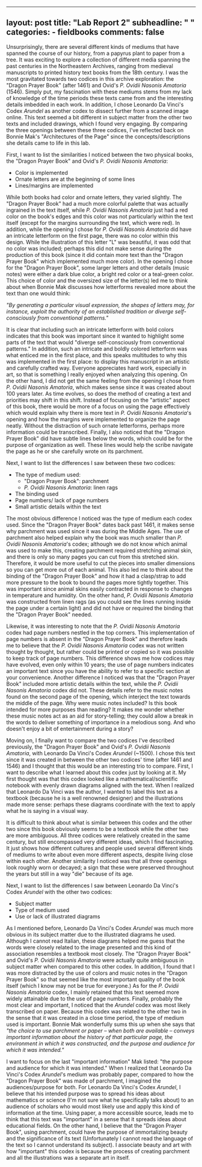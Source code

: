
---
layout: post
title: "Lab Report 2"
subheadline: " "
categories:
    - fieldbooks
comments: false
---

Unsurprisingly, there are several different kinds of mediums that have spanned the course of our history, from a papyrus plant to paper from a tree. It was exciting to explore a collection of different media spanning the past centuries in the Northeastern Archives, ranging from medieval manuscripts to printed history text books from the 18th century. I was the most gravitated towards two codices in this archive exploration: the "Dragon Prayer Book" (after 1461) and Ovid's *P. Ovidii Nasonis Amatoria* (1546). Simply put, my fascination with these mediums stems from my lack of knowledge of the time periods these texts came from and the interesting details imbedded in each work. In addition, I chose Leonardo Da Vinci's Codex *Arundel* as another codex to dissect further from a scanned image online. This text seemed a bit different in subject matter from the other two texts and included drawings, which I found very engaging. By comparing the three openings between these three codices, I've reflected back on Bonnie Mak's "Architectures of the Page" since the concepts/descriptions she details came to life in this lab.

First, I want to list the similarities I noticed between the two physical books, the "Dragon Prayer Book" and Ovid's *P. Ovidii Nasonis Amatoria*: 

* Color is implemented
* Ornate letters are at the beginning of some lines
* Lines/margins are implemented 

While both books had color and ornate letters, they varied slightly. The "Dragon Prayer Book" had a much more colorful palette that was actually ingrained in the text itself, while *P. Ovidii Nasonis Amatoria* just had a red color on the book's edges and this color was not particularly within the text itself (except for the margins surrounding the text, which were red). In addition, while the opening I chose for *P. Ovidii Nasonis Amatoria* did have an intricate letterform on the first page, there was no color within this design. While the illustration of this letter "L" was beautiful, it was odd that no color was included; perhaps this did not make sense during the production of this book (since it did contain more text than the "Dragon Prayer Book" which implemented much more color). In the opening I chose for the "Dragon Prayer Book", some larger letters and other details (music notes) were either a dark blue color, a bright red color or a teal-green color. This choice of color and the oversized size of the letter(s) led me to think about when Bonnie Mak discusses how letterforms revealed more about the text than one would think: 

*"By generating a particular visual expression, the shapes of letters may, for instance, exploit the authority of an established tradition or diverge self-consciously from conventional patterns."*

It is clear that including such an intricate letterform with bold colors indicates that this book was important since it wanted to highlight some parts of the text that would "diverge self-consciously from conventional patterns." In addition, such an intricate and boldly colored letterform was what enticed me in the first place, and this speaks multitudes to why this was implemented in the first place: to display this manuscript in an artistic and carefully crafted way. Everyone appreciates hard work, especially in art, so that is something I really enjoyed when analyzing this opening. On the other hand, I did not get the same feeling from the opening I chose from *P. Ovidii Nasonis Amatoria*, which makes sense since it was created about 100 years later. As time evolves, so does the method of creating a text and priorities may shift in this shift. Instead of focusing on the "artistic" aspect of this book, there would be more of a focus on using the page effectively which would explain why there is more text in *P. Ovidii Nasonis Amatoria*'s opening and how the margins were implemented to organize the page neatly. Without the distraction of such ornate letterforms, perhaps more information could be transcribed. Finally, I also noticed that the "Dragon Prayer Book" did have subtle lines below the words, which could be for the purpose of organization as well. These lines would help the scribe navigate the page as he or she carefully wrote on its parchment.

Next, I want to list the differences I saw between these two codices:

* The type of medium used:
    * "Dragon Prayer Book": parchment 
    * *P. Ovidii Nasonis Amatoria*: linen rags
* The binding used
* Page numbers/ lack of page numbers 
* Small artistic details within the text

The most obvious difference I noticed was the type of medium each codex used. Since the "Dragon Prayer Book" dates back past 1461, it makes sense why parchment was used since it was during the Middle Ages. The use of parchment also helped explain why the book was much smaller than *P. Ovidii Nasonis Amatoria*'s codex; although we do not know which animal was used to make this, creating parchment required stretching animal skin, and there is only so many pages you can cut from this stretched skin. Therefore, it would be more useful to cut the pieces into smaller dimensions so you can get more out of each animal. This also led me to think about the binding of the "Dragon Prayer Book" and how it had a clasp/strap to add more pressure to the book to bound the pages more tightly together. This was important since animal skins easily contracted in response to changes in temperature and humidity. On the other hand, *P. Ovidii Nasonis Amatoria* was constructed from linen rags (as you could see the lines running inside the page under a certain light) and did not have or required the binding that the "Dragon Prayer Book" needed. 

Likewise, it was interesting to note that the *P. Ovidii Nasonis Amatoria* codex had page numbers nestled in the top corners. This implementation of page numbers is absent in the "Dragon Prayer Book" and therefore leads me to believe that the *P. Ovidii Nasonis Amatoria* codex was not written thought by thought, but rather could be printed or copied so it was possible to keep track of page numbers. This difference shows me how codices may have evolved, even only within 10 years; the use of page numbers indicates an important text since you have the ability to refer to a specific section at your convenience. Another difference I noticed was that the "Dragon Prayer Book" included more artistic details within the text, while the *P. Ovidii Nasonis Amatoria* codex did not. These details refer to the music notes found on the second page of the opening, which interject the text towards the middle of the page. Why were music notes included? Is this book intended for more purposes than reading? It makes me wonder whether these music notes act as an aid for story-telling; they could allow a break in the words to deliver something of importance in a melodious song. And who doesn't enjoy a bit of entertainment during a story?

Moving on, I finally want to compare the two codices I've described previously, the "Dragon Prayer Book" and Ovid's *P. Ovidii Nasonis Amatoria*, with Leonardo Da Vinci's Codex *Arundel* (~1500). I chose this text since it was created in between the other two codices' time (after 1461 and 1546) and I thought that this would be an interesting trio to compare. First, I want to describe what I learned about this codex just by looking at it. My first thought was that this codex looked like a mathematical/scientific notebook with evenly drawn diagrams aligned with the text. When I realized that Leonardo Da Vinci was the author, I wanted to label this text as a textbook (because he is a well renowned designer) and the illustrations made more sense: perhaps these diagrams coordinate with the text to apply what he is saying in a visual way. 

It is difficult to think about what is similar between this codex and the other two since this book obviously seems to be a textbook while the other two are more ambiguous. All three codices were relatively created in the same century, but still encompassed very different ideas, which I find fascinating. It just shows how different cultures and people used several different kinds of mediums to write about even more different aspects, despite living close within each other. Another similarity I noticed was that all three openings look roughly worn or decayed; a sign that these were preserved throughout the years but still in a way "die" because of its age. 

Next, I want to list the differences I saw between Leonardo Da Vinci's Codex *Arundel* with the other two codices:

* Subject matter
* Type of medium used 
* Use or lack of illustrated diagrams

As I mentioned before, Leonardo Da Vinci's Codex *Arundel* was much more obvious in its subject matter due to the illustrated diagrams he used. Although I cannot read Italian, these diagrams helped me guess that the words were closely related to the image presented and this kind of association resembles a textbook most closely. The "Dragon Prayer Book" and Ovid's *P. Ovidii Nasonis Amatoria* were actually quite ambiguous in subject matter when compared to this other codex. In addition, I found that I was more distracted by the use of colors and music notes in the "Dragon Prayer Book" so that seemed like the most important quality of the book itself (which I know may not be true for everyone.) As for the *P. Ovidii Nasonis Amatoria* codex, I mainly retained that this text seemed more widely attainable due to the use of page numbers. Finally, probably the most clear and important, I noticed that the *Arundel* codex was most likely transcribed on paper. Because this codex was related to the other two in the sense that it was created in a close time period, the type of medium used is important. Bonnie Mak wonderfully sums this up when she says that *"the choice to use parchment or paper – when both are available – conveys important information about the history of that particular page, the environment in which it was constructed, and the purpose and audience for which it was intended."*  

I want to focus on the last "important information" Mak listed: "the purpose and audience for which it was intended." When I realized that Leonardo Da Vinci's Codex *Arundel*'s medium was probably paper, compared to how the "Dragon Prayer Book" was made of parchment, I imagined the audiences/purpose for both. For Leonardo Da Vinci's Codex *Arundel*, I believe that his intended purpose was to spread his ideas about mathematics or science (I'm not sure what he specifically talks about) to an audience of scholars who would most likely use and apply this kind of information at the time. Using paper, a more accessible source, leads me to think that this text was "important" in a sense that it spreads ideas about educational fields. On the other hand, I believe that the "Dragon Prayer Book", using parchment, could have the purpose of immortalizing beauty and the significance of its text (Unfortunately I cannot read the language of the text so I cannot understand its subject). I associate beauty and art with how "important" this codex is because the process of creating parchment and all the illustrations was a separate art in itself. 

